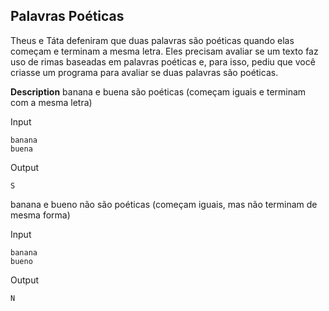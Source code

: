 ## Palavras Poéticas 

Theus e Táta defeniram que duas palavras são poéticas quando elas começam e terminam a mesma letra. Eles precisam avaliar se um texto faz uso de rimas baseadas em palavras poéticas e, para isso, pediu que você criasse um programa para avaliar se duas palavras são poéticas.

**Description**
banana e buena são poéticas (começam iguais e terminam com a mesma letra)

Input 
```
banana
buena
```
Output 
```
S
```

banana e bueno não são poéticas (começam iguais, mas não terminam de mesma forma)

Input
```
banana
bueno
```

Output
```
N
```
